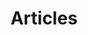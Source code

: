 ---
layout: child_layout/articles
title: Articles
permalink: /articles/
bg_image: /assets/img/content/meeting.jpg
hero_options: is-short
---
